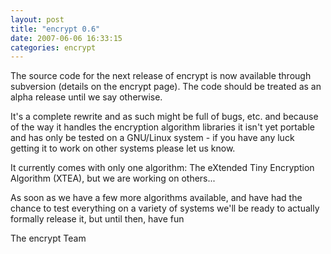 ```yaml
---
layout: post
title: "encrypt 0.6"
date: 2007-06-06 16:33:15
categories: encrypt
---
```

The source code for the next release of encrypt is now available through subversion (details on the encrypt page). The code should be treated as an alpha release until we say otherwise.

It's a complete rewrite and as such might be full of bugs, etc. and because of the way it handles the encryption algorithm libraries it isn't yet portable and has only be tested on a GNU/Linux system - if you have any luck getting it to work on other systems please let us know.

It currently comes with only one algorithm: The eXtended Tiny Encryption Algorithm (XTEA), but we are working on others...

As soon as we have a few more algorithms available, and have had the chance to test everything on a variety of systems we'll be ready to actually formally release it, but until then, have fun

The encrypt Team
